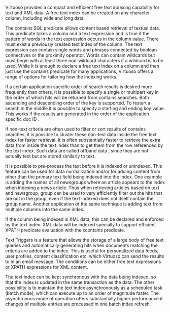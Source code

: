Virtuoso provides a compact and efficient free text indexing capability for text and XML data. A free text index can be created on any character column, including wide and long data.

The contains SQL predicate allows content based retrieval of textual data. This predicate takes a column and a text expression and is true if the pattern of words in the text expression occurs in the column value. There must exist a previously created text index of the column. The text expression can contain single words and phrases connected by boolean connectives or the proximity operator. Words can contain wildcards but must begin with at least three non-wildcard characters if a wildcard is to be used. While it is enough to declare a free text index on a column and then just use the contains predicate for many applications, Virtuoso offers a range of options for tailoring how the indexing works.

If a certain application specific order of search results is desired more frequently than others, it is possible to specify a single or multipart key in the order of which hits will be returned from contains searches. Both ascending and descending order of the key is supported. To restart a search in the middle it is possible to specify a starting and ending key value. This works if the results are generated in the order of the application specific doc ID .

If non-text criteria are often used to filter or sort results of contains searches, it is possible to cluster these non-text data inside the free text index for faster retrieval. It is often substantially faster to retrieve the extra data from inside the text index than to get them from the row referenced by the text index. Such data are called offband data , since they are not actually text but are stored similarly to text.

It is possible to pre-process the text before it is indexed or unindexed. This feature can be used for data normalization and/or for adding content from other than the primary text field being indexed into the index. One example is adding the names of all newsgroups where an article appears to the index when indexing a news article. Thus when retrieving articles based on text and newsgroup, group can be used to very efficiently filter out the hits that are not in the group, even if the text indexed does not itself contain the group name. Another application of the same technique is adding text from multiple columns into the same index.

If the column being indexed is XML data, this can be declared and enforced by the text index. XML data will be indexed specially to support efficient XPATH predicate evaluation with the xcontains predicate.

Text Triggers is a feature that allows the storage of a large body of free text queries and automatically generating hits when documents matching the criteria are added to the index. This is useful for personalized data feeds, user profiles, content classification etc, which Virtuoso can send the results to in an email message. The conditions can be either free text expressions or XPATH expressions for XML content.

The text index can be kept synchronous with the data being indexed, so that the index is updated in the same transaction as the data. The other possibility is to maintain the text index asynchronously as a scheduled task (batch mode), which can execute up to an order of magnitude faster. The asynchronous mode of operation offers substantially higher performance if changes of multiple entries are processed in one batch index refresh.

